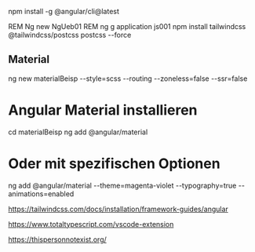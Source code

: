 npm install -g @angular/cli@latest

REM Ng new NgUeb01
REM ng g application js001
npm install tailwindcss @tailwindcss/postcss postcss --force


## Material
ng new materialBeisp --style=scss --routing --zoneless=false --ssr=false

# Angular Material installieren
cd materialBeisp
ng add @angular/material

# Oder mit spezifischen Optionen
ng add @angular/material --theme=magenta-violet --typography=true --animations=enabled





https://tailwindcss.com/docs/installation/framework-guides/angular



https://www.totaltypescript.com/vscode-extension


https://thispersonnotexist.org/